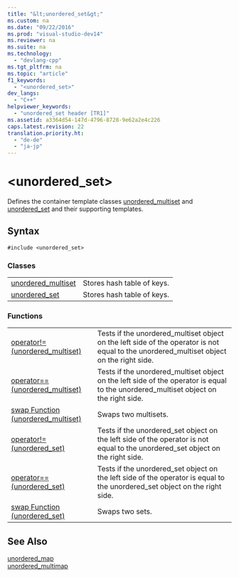 ```yaml
---
title: "&lt;unordered_set&gt;"
ms.custom: na
ms.date: "09/22/2016"
ms.prod: "visual-studio-dev14"
ms.reviewer: na
ms.suite: na
ms.technology: 
  - "devlang-cpp"
ms.tgt_pltfrm: na
ms.topic: "article"
f1_keywords: 
  - "<unordered_set>"
dev_langs: 
  - "C++"
helpviewer_keywords: 
  - "unordered_set header [TR1]"
ms.assetid: a3364d54-147d-4796-8728-9e62a2e4c226
caps.latest.revision: 22
translation.priority.ht: 
  - "de-de"
  - "ja-jp"
---
```

# &lt;unordered_set&gt;
Defines the container template classes [unordered_multiset](../vs140/unordered_multiset-class.md) and [unordered_set](../vs140/unordered_set-class.md) and their supporting templates.  
  
## Syntax  
  
```  
#include <unordered_set>  
```  
  
### Classes  
  
|||  
|-|-|  
|[unordered_multiset](../vs140/unordered_multiset-class.md)|Stores hash table of keys.|  
|[unordered_set](../vs140/unordered_set-class.md)|Stores hash table of keys.|  
  
### Functions  
  
|||  
|-|-|  
|[operator!= (unordered_multiset)](../vs140/-unordered_set--operators.md#operator_neq)|Tests if the unordered_multiset object on the left side of the operator is not equal to the unordered_multiset object on the right side.|  
|[operator== (unordered_multiset)](../vs140/-unordered_set--operators.md#operator_eq_eq)|Tests if the unordered_multiset object on the left side of the operator is equal to the unordered_multiset object on the right side.|  
|[swap Function (unordered_multiset)](../vs140/-unordered_set--functions.md#swap_function)|Swaps two multisets.|  
|[operator!= (unordered_set)](../vs140/-unordered_set--operators.md#operator_neq)|Tests if the unordered_set object on the left side of the operator is not equal to the unordered_set object on the right side.|  
|[operator== (unordered_set)](../vs140/-unordered_set--operators.md#operator_eq_eq)|Tests if the unordered_set object on the left side of the operator is equal to the unordered_set object on the right side.|  
|[swap Function (unordered_set)](../vs140/-unordered_set--functions.md#swap_function)|Swaps two sets.|  
  
## See Also  
 [unordered_map](../vs140/unordered_map-class.md)   
 [unordered_multimap](../vs140/unordered_multimap-class.md)